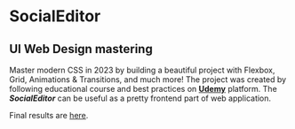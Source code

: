 # SocialEditor

## UI Web Design mastering

Master modern CSS in 2023 by building a beautiful project with Flexbox, Grid, Animations & Transitions, and much more! 
The project was created by following educational course and best practices on **[Udemy](https://www.udemy.com/)** platform. 
The **<em>SocialEditor</em>** can be useful as a pretty frontend part of web application.


Final results are [here](https://nazar-pichak.github.io/SocialEditor/). 
